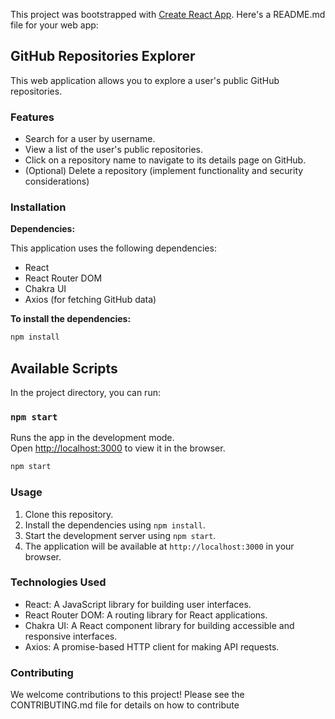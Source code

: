 This project was bootstrapped with [Create React App](https://github.com/facebook/create-react-app).
Here's a README.md file for your web app:

## GitHub Repositories Explorer

This web application allows you to explore a user's public GitHub repositories.

### Features

- Search for a user by username.
- View a list of the user's public repositories.
- Click on a repository name to navigate to its details page on GitHub.
- (Optional) Delete a repository (implement functionality and security considerations)

### Installation

**Dependencies:**

This application uses the following dependencies:

- React
- React Router DOM
- Chakra UI
- Axios (for fetching GitHub data)

**To install the dependencies:**

```bash
npm install
```




## Available Scripts

In the project directory, you can run:

### `npm start`

Runs the app in the development mode.<br />
Open [http://localhost:3000](http://localhost:3000) to view it in the browser.

```bash
npm start
```

### Usage

1. Clone this repository.
2. Install the dependencies using `npm install`.
3. Start the development server using `npm start`.
4. The application will be available at `http://localhost:3000` in your browser.

### Technologies Used

- React: A JavaScript library for building user interfaces.
- React Router DOM: A routing library for React applications.
- Chakra UI: A React component library for building accessible and responsive interfaces.
- Axios: A promise-based HTTP client for making API requests.

### Contributing

We welcome contributions to this project! Please see the CONTRIBUTING.md file for details on how to contribute

